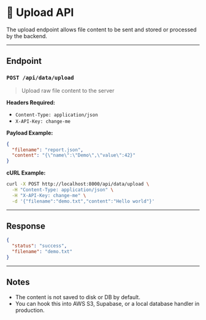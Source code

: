 # 📁 Upload API

The upload endpoint allows file content to be sent and stored or processed by the backend.

---

## Endpoint

### `POST /api/data/upload`

> Upload raw file content to the server

**Headers Required:**

- `Content-Type: application/json`
- `X-API-Key: change-me`

**Payload Example:**

```json
{
  "filename": "report.json",
  "content": "{\"name\":\"Demo\",\"value\":42}"
}
```

**cURL Example:**

```bash
curl -X POST http://localhost:8000/api/data/upload \
  -H "Content-Type: application/json" \
  -H "X-API-Key: change-me" \
  -d '{"filename":"demo.txt","content":"Hello world"}'
```

---

## Response

```json
{
  "status": "success",
  "filename": "demo.txt"
}
```

---

## Notes

- The content is not saved to disk or DB by default.
- You can hook this into AWS S3, Supabase, or a local database handler in production.

